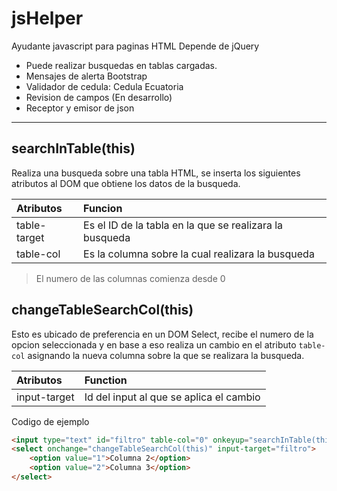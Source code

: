 # jsHelper

Ayudante javascript para paginas HTML
Depende de jQuery

* Puede realizar busquedas en tablas cargadas.
* Mensajes de alerta Bootstrap
* Validador de cedula: Cedula Ecuatoria
* Revision de campos (En desarrollo)
* Receptor y emisor de json

***

## searchInTable(this)

Realiza una busqueda sobre una tabla HTML, se inserta los siguientes atributos al DOM que obtiene los datos de la busqueda.

| Atributos    | Funcion                                                    |
|:------------ |:---------------------------------------------------------- |
| table-target | Es el ID de la tabla en la que se realizara la busqueda    |
| table-col    | Es la columna sobre la cual realizara la busqueda          |

> El numero de las columnas comienza desde 0

## changeTableSearchCol(this)

Esto es ubicado de preferencia en un DOM Select, recibe el numero de la opcion seleccionada y en base a eso realiza un cambio en el atributo `table-col` asignando la nueva columna sobre la que se realizara la busqueda.

| Atributos    | Function                                |
|:------------ |:--------------------------------------- |
| input-target | Id del input al que se aplica el cambio |

Codigo de ejemplo

```html
<input type="text" id="filtro" table-col="0" onkeyup="searchInTable(this)">
<select onchange="changeTableSearchCol(this)" input-target="filtro">
    <option value="1">Columna 2</option>
    <option value="2">Columna 3</option>
</select>
```